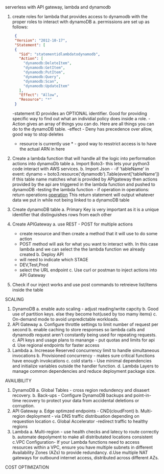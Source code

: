 serverless with API gateway, lambda and dynamodb

1. create roles for lambda that provides access to dynamodb with the proper roles to interact with dynamoDB
   a. permissions are set up as follows:

   ```json
    {
    "Version": "2012-10-17",
    "Statement": [
    {
      "Sid": "statementidlambdatodynamodb",
      "Action": [
        "dynamodb:DeleteItem",
        "dynamodb:GetItem",
        "dynamodb:PutItem",
        "dynamodb:Query",
        "dynamodb:Scan",
        "dynamodb:UpdateItem"
      ],
      "Effect": "Allow",
      "Resource": "*"
    }
    ```
   -statement ID provides an OPTIONAL identifier. Good for providing specific way to find out what an individial policy does inside a role.
   -Action gives an array of things you can do. Here are all things you can do to the dynamoDB table.
   -effect - Deny has precedence over allow, good way to stop deletes
   - resource is currently use * - good way to resstrict access is to have the actual ARN in here

2. Create a lambda function that will handle all the logic into performation actions into dynamoDb table
   a. Import Boto3- this lets your python3 code interact with AWS services.
   b. Import Json -
   -if 'tableName' in event:
        dynamo = boto3.resource('dynamodb').Table(event['tableName'])
         if this table name matches what is provided by APIgateway then actions provided by the api are triggered in the lambda function and pushed to dynamoDB
      -testing the lambda function -
                  if operation in operations:
                       return operations [operation](event.get('payload'))
         This return statement will output whatever data we put in while not being linked to a dynamoDB table


3. Create dynamoDB table
   a. Primary Key is very important as it is a unique identifier that distinguishes rows from each other

4. Create APIGateway
   a. use REST - POST for multiple actions
      - create resource and then create a method that it will use to do some action
      - POST method will ask for what you want to interact with. In this case lambda and we can select the the lambda function we already created
   b. Deploy API
      - will need to indicate which STAGE
      - DEV,Test,Prod
      - select the URL endpoint
   c. Use curl or postman to inject actions into API Gateway

5. Check if our inject works and use post commands to retreieve list/items inside the table


SCALING 
1. DynamoDB
   a. enable auto scaling - adjust reading/write capcity
   b. Good use of partition keys. else they become hot(used by too mamy items)
   c. On-demand mode to avoid unpredictable workloads.
2. API Gateway
   a. Configure throttle settings to limit number of request per second
   b. enable caching to store responses so lambda calls and dynamodb request aren't constantly being used for repeating requests.
   c. API keys and usage plans to manange - put quotas and limits for api
   d. Use regional endpoints for faster access
3. Lambda
   a. Increease Reserved concurrency limit to handle simultaneous invocations
   b. Provisioned concurrency - makes sure critical functions have enough invokcations
   c. cold starts - Use minimal dependencies and initialize variables outside the handler function.
   d. Lambda Layers to manage common dependencies and reduce deployment package size.

AVAILIBILITY
1. DynamoDB
   a. Global Tables - cross region redundency and disasert recovery.
   b. Back-ups - Configure DynamoDB backups and point-in-time recovery to protect your data from accidental deletions or corruption.
2. API Gateway
   a. Edge optimzed endpoints - CND(cloudFront)
   b. Multi-region deployment - via DNS traffic distribuation depending on requestion location
   c. Global Accelerator -redirect traffic to healthy regions
3. Lambda
   a. Multi-region - use health checks and latecy to route correctly
   b. automate depolyment to make all distributated locations consistent
   c.VPC Configuration- If your Lambda functions need to access resources within a VPC, ensure you have multiple subnets in different Availability Zones (AZs) to provide redundancy.
   d.Use multiple NAT gateways for outbound internet access, distributed across different AZs.

COST OPTIMIZATION


